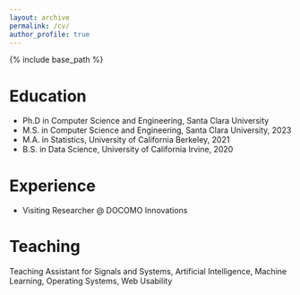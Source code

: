 ```yaml
---
layout: archive
permalink: /cv/
author_profile: true
---
```


{% include base_path %}

Education
======
* Ph.D in Computer Science and Engineering, Santa Clara University
* M.S. in Computer Science and Engineering, Santa Clara University, 2023
* M.A. in Statistics, University of California Berkeley, 2021
* B.S. in Data Science, University of California Irvine, 2020

Experience
======
* Visiting Researcher @ DOCOMO Innovations

Teaching
======
Teaching Assistant for Signals and Systems, Artificial Intelligence, Machine Learning, Operating Systems, Web Usability
